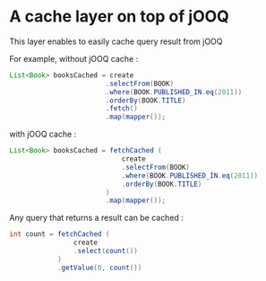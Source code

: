 A cache layer on top of jOOQ
=========================================
This layer enables to easily cache query result from jOOQ  

For example, without jOOQ cache : 
```java
List<Book> booksCached = create
						.selectFrom(BOOK)
						.where(BOOK.PUBLISHED_IN.eq(2011))
						.orderBy(BOOK.TITLE)
						.fetch()
						.map(mapper());
```

with jOOQ cache : 
```java
List<Book> booksCached = fetchCached (
							create
							.selectFrom(BOOK)
							.where(BOOK.PUBLISHED_IN.eq(2011))
							.orderBy(BOOK.TITLE)
						)
						.map(mapper());
```

Any query that returns a result can be cached :
```java
int count = fetchCached (
				create
				.select(count())
			)
			.getValue(0, count())
```